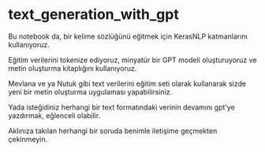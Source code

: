 # text_generation_with_gpt

Bu notebook da, bir kelime sözlüğünü eğitmek için KerasNLP katmanlarını kullanıyoruz.

Eğitim verilerini tokenize ediyoruz, minyatür bir GPT modeli oluşturuyoruz ve  metin oluşturma kitaplığını kullanıyoruz.

Mevlana ve ya Nutuk gibi text verilerini eğitim seti olarak kullanarak sizde yeni bir metin oluşturma uygulaması yapabilirsiniz.

Yada isteğidiniz herhangi bir text formatındaki verinin devamını gpt'ye yazdırmak, eğlenceli olabilir.

Aklınıza takılan herhangi bir soruda benimle iletişime geçmekten çekinmeyin.
 
